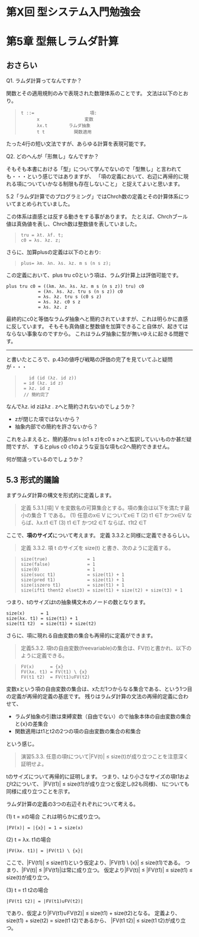 第X回 型システム入門勉強会
==========================

# 第5章 型無しラムダ計算 

## おさらい

Q1. ラムダ計算ってなんですか？

関数とその適用規則のみで表現された数理体系のことです。
文法は以下のとおり。

>     t ::=                     項:
>           x                 変数
>           λx.t        ラムダ抽象
>           t t           関数適用

たった4行の短い文法ですが、あらゆる計算を表現可能です。

Q2. どのへんが「形無し」なんですか？

そもそも本書における「型」について学んでないので「型無し」と言われても・・・という感じではありますが、
「項の定義において、右辺に再帰的に現れる項についていかなる制限も存在しないこと」
と捉えてよいと思います。

5.2「ラムダ計算でのプログラミング」ではChrch数の定義とその計算体系についてまとめられていました。

この体系は直感とは反する動きをする事があります。
たとえば、Chrchブール値は真偽値を表し、Chrch数は整数値を表していました。

>     tru = λt. λf. t;
>     c0 = λs. λz. z;

さらに、加算plusの定義は以下のとおり:

>     plus= λm. λn. λs. λz. m s (n s z);
    
この定義において、plus tru c0という項は、ラムダ計算上は評価可能です。

    plus tru c0 = ((λm. λn. λs. λz. m s (n s z)) tru) c0
                = (λn. λs. λz. tru s (n s z)) c0
                = λs. λz. tru s (c0 s z)
                = λs. λz. c0 s z
                = λs. λz. z

最終的にc0と等価なラムダ抽象へと簡約されていますが、これは明らかに直感に反しています。
そもそも真偽値と整数値を加算できること自体が、起きてはならない事象なのですから。
これはラムダ抽象に型が無いゆえに起きる問題です。

----

と書いたところで、p.43の値呼び戦略の評価の完了を見ていてふと疑問が・・・

>        id (id (λz. id z))
>      = id (λz. id z)
>      = λz. id z
>      // 簡約完了

なんでλz. id zはλz . zへと簡約されないのでしょうか？

 - zが閉じた項ではないから？
 - 抽象内部での簡約を許さないから？

これをふまえると、簡約基(tru s (c1 s z)をc0 s zへと監訳していいものか甚だ疑問ですが、
するとplus c0 c1のような妥当な項もc2へ簡約できません。

何が間違っているのでしょうか？

## 5.3 形式的議論

まずラムダ計算の構文を形式的に定義します。

> 定義 5.3.1.[項] V を変数名の可算集合とする。項の集合は以下を満たす最小の集合 T である。
> (1) 任意のx∈ V についてx∈ T
> (2) t1 ∈T かつx∈V ならば、λx.t1 ∈T
> (3) t1 ∈T かつt2 ∈T ならば、t1t2 ∈T

ここで、**項のサイズ**について考えます。
定義 3.3.2.と同様に定義できるらしい。

> 定義 3.3.2. 項 t のサイズを size(t) と書き、次のように定義する。

>     size(true)               = 1
>     size(false)              = 1
>     size(0)                  = 1
>     size(succ t1)            = size(t1) + 1
>     size(pred t1)            = size(t1) + 1
>     size(iszero t1)          = size(t1) + 1
>     size(ift1 thent2 elset3) = size(t1) + size(t2) + size(t3) + 1

つまり、tのサイズはtの抽象構文木のノードの数となります。

    size(x)      = 1
    size(λx. t1) = size(t1) + 1
    size(t1 t2)  = size(t1) + size(t2)

さらに、項に現れる自由変数の集合も再帰的に定義ができます。

> 定義5.3.2. 項tの自由変数(freevariable)の集合は、FV(t)と書かれ、以下のように定義できる。

>     FV(x)      = {x}
>     FV(λx. t1) = FV(t1) \ {x}
>     FV(t1 t2)  = FV(t1)∪FV(t2)

変数xという項の自由変数の集合は、xただ1つからなる集合である、という1つ目の定義が再帰的定義の基底です。
残りはラムダ計算の文法の再帰的定義に合わせて、

 - ラムダ抽象の引数は束縛変数（自由でない）ので抽象本体の自由変数の集合と{x}の差集合
 - 関数適用はt1とt2の2つの項の自由変数の集合の和集合

という感じ。

> 演習5.3.3. 任意の項tについて|FV(t)| ≤ size(t)が成り立つことを注意深く証明せよ。

tのサイズについて再帰的に証明します。
つまり、tより小さなサイズの項t1およびt2について、
|FV(t1)| ≤ size(t1)が成り立つと仮定し(t2も同様)、
tについても同様に成り立つことを示す。

ラムダ計算の定義の3つの右辺それぞれについて考える。

(1) t = xの場合
これは明らかに成り立つ。

    |FV(x)| = |{x}| = 1 = size(x)

(2) t = λx. t1の場合

    |FV(λx. t1)| = |FV(t1) \ {x}|

ここで、|FV(t1)| ≤ size(t1)という仮定より、|FV(t1) \ {x}| ≤ size(t1)である。
つまり、|FV(t)| ≤ |FV(t1)|は常に成り立つ。
仮定より|FV(t)| ≤ |FV(t1)| ≤ size(t1) ≤ size(t)が成り立つ。

(3) t = t1 t2の場合

    |FV(t1 t2)| = |FV(t1)∪FV(t2)|

であり、仮定より|FV(t1)∪FV(t2)| ≤ size(t1) + size(t2)となる。
定義より、size(t1) + size(t2) = size(t1 t2)であるから、
|FV(t1 t2)| ≤ size(t1 t2)が成り立つ。


